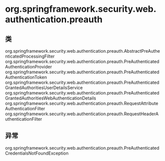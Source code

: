 # org.springframework.security.web.authentication.preauth

## 类

org.springframework.security.web.authentication.preauth.AbstractPreAuthenticatedProcessingFilter
org.springframework.security.web.authentication.preauth.PreAuthenticatedAuthenticationProvider
org.springframework.security.web.authentication.preauth.PreAuthenticatedAuthenticationToken
org.springframework.security.web.authentication.preauth.PreAuthenticatedGrantedAuthoritiesUserDetailsService
org.springframework.security.web.authentication.preauth.PreAuthenticatedGrantedAuthoritiesWebAuthenticationDetails
org.springframework.security.web.authentication.preauth.RequestAttributeAuthenticationFilter
org.springframework.security.web.authentication.preauth.RequestHeaderAuthenticationFilter

## 异常

org.springframework.security.web.authentication.preauth.PreAuthenticatedCredentialsNotFoundException




